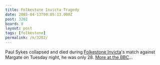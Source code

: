 ```yaml
---
title: Folkestone Invicta Tragedy
date: 2005-04-13T09:05:13.000Z
post: 3202
board: 8
layout: post
tags: [folkestone]
permalink: /m/3202/
---
```

Paul Sykes collapsed and died during <a href="http://www.folkestoneinvicta.co.uk">Folkestone Invicta</a>'s match against Margate on Tuesday night, he was only 28. <a href="http://news.bbc.co.uk/2/hi/uk_news/england/kent/4439265.stm">More at the BBC</a>...
